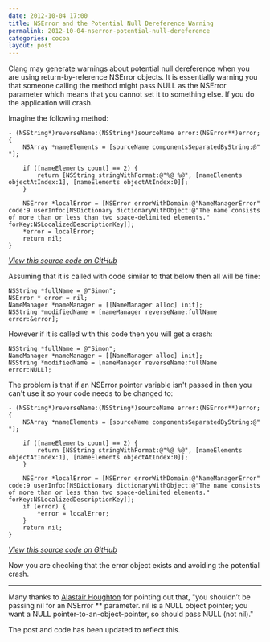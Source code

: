 ```yaml
---
date: 2012-10-04 17:00
title: NSError and the Potential Null Dereference Warning
permalink: 2012-10-04-nserror-potential-null-dereference
categories: cocoa
layout: post
---
```


Clang may generate warnings about potential null dereference when you are using return-by-reference NSError objects. It is essentially warning you that someone calling the method might pass NULL as the NSError parameter which means that you cannot set it to something else. If you do the application will crash.

Imagine the following method:

	- (NSString*)reverseName:(NSString*)sourceName error:(NSError**)error;
	{
		NSArray *nameElements = [sourceName componentsSeparatedByString:@" "];
		
		if ([nameElements count] == 2) {
			return [NSString stringWithFormat:@"%@ %@", [nameElements objectAtIndex:1], [nameElements objectAtIndex:0]];
		}
		
		NSError *localError = [NSError errorWithDomain:@"NameManagerError" code:9 userInfo:[NSDictionary dictionaryWithObject:@"The name consists of more than or less than two space-delimited elements." forKey:NSLocalizedDescriptionKey]];
		*error = localError;
		return nil;
	}

[_View this source code on GitHub_](https://github.com/ottersoftware/SWwritings/blob/master/2012-10-04%20NSError%20and%20the%20Potential%20Null%20Dereference%20Warning/2012-10-04-nserror-potential-null-dereference-01.m)

Assuming that it is called with code similar to that below then all will be fine:

	NSString *fullName = @"Simon";
	NSError * error = nil;
	NameManager *nameManager = [[NameManager alloc] init];
	NSString *modifiedName = [nameManager reverseName:fullName error:&error];

However if it is called with this code then you will get a crash:

	NSString *fullName = @"Simon";
	NameManager *nameManager = [[NameManager alloc] init];
	NSString *modifiedName = [nameManager reverseName:fullName error:NULL];

The problem is that if an NSError pointer variable isn't passed in then you can't use it so your code needs to be changed to:

	- (NSString*)reverseName:(NSString*)sourceName error:(NSError**)error;
	{
		NSArray *nameElements = [sourceName componentsSeparatedByString:@" "];
		
		if ([nameElements count] == 2) {
			return [NSString stringWithFormat:@"%@ %@", [nameElements objectAtIndex:1], [nameElements objectAtIndex:0]];
		}
		
		NSError *localError = [NSError errorWithDomain:@"NameManagerError" code:9 userInfo:[NSDictionary dictionaryWithObject:@"The name consists of more than or less than two space-delimited elements." forKey:NSLocalizedDescriptionKey]];
		if (error) {
			*error = localError;
		}
		return nil;
	}

[_View this source code on GitHub_](https://github.com/ottersoftware/SWwritings/blob/master/2012-10-04%20NSError%20and%20the%20Potential%20Null%20Dereference%20Warning/2012-10-04-nserror-potential-null-dereference-02.m)

Now you are checking that the error object exists and avoiding the potential crash.

---

Many thanks to [Alastair Houghton](http://alastairs-place.net) for pointing out that, "you shouldn’t be passing nil for an NSError ** parameter. nil is a NULL object pointer; you want a NULL pointer-to-an-object-pointer, so should pass NULL (not nil)."

The post and code has been updated to reflect this.
